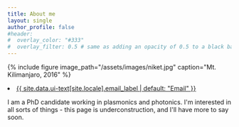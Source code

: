 ```yaml
---
title: About me
layout: single
author_profile: false
#header:
#  overlay_color: "#333"
#  overlay_filter: 0.5 # same as adding an opacity of 0.5 to a black background
---
```

{% include figure image_path="/assets/images/niket.jpg" caption="Mt. Kilimanjaro, 2016" %}
        <li>
          <a href="mailto:{{ author.email }}">
            <meta itemprop="email" content="{{ author.email }}" />
            <i class="fa fa-fw fa-envelope-square" aria-hidden="true"></i> {{ site.data.ui-text[site.locale].email_label | default: "Email" }}
          </a>
        </li>

I am a PhD candidate working in plasmonics and photonics. I'm interested in all sorts of things - this page is underconstruction, and I'll have more to say soon.